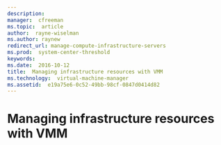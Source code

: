 ```yaml
---
description:  
manager:  cfreeman
ms.topic:  article
author:  rayne-wiselman
ms.author: raynew
redirect_url: manage-compute-infrastructure-servers
ms.prod:  system-center-threshold
keywords:  
ms.date:  2016-10-12
title:  Managing infrastructure resources with VMM
ms.technology:  virtual-machine-manager
ms.assetid:  e19a75e6-0c52-49bb-98cf-0847d0414d82
---
```


# Managing infrastructure resources with VMM

